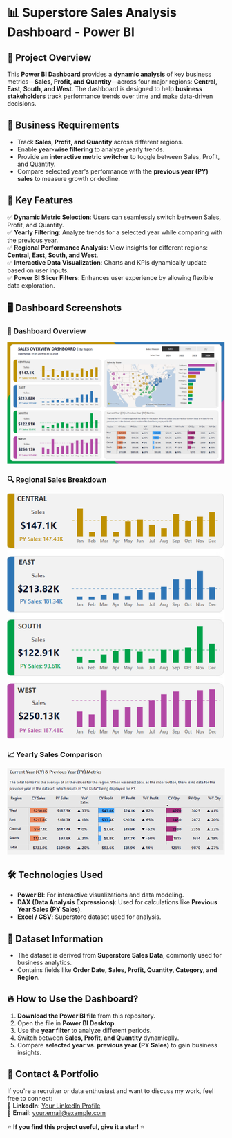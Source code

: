 # 📊 Superstore Sales Analysis Dashboard - Power BI

## 📝 Project Overview
This **Power BI Dashboard** provides a **dynamic analysis** of key business metrics—**Sales, Profit, and Quantity**—across four major regions: **Central, East, South, and West**. The dashboard is designed to help **business stakeholders** track performance trends over time and make data-driven decisions.

## 🎯 Business Requirements
- Track **Sales, Profit, and Quantity** across different regions.
- Enable **year-wise filtering** to analyze yearly trends.
- Provide an **interactive metric switcher** to toggle between Sales, Profit, and Quantity.
- Compare selected year's performance with the **previous year (PY) sales** to measure growth or decline.

## 🚀 Key Features
✅ **Dynamic Metric Selection**: Users can seamlessly switch between Sales, Profit, and Quantity.  
✅ **Yearly Filtering**: Analyze trends for a selected year while comparing with the previous year.  
✅ **Regional Performance Analysis**: View insights for different regions: **Central, East, South, and West**.  
✅ **Interactive Data Visualization**: Charts and KPIs dynamically update based on user inputs.  
✅ **Power BI Slicer Filters**: Enhances user experience by allowing flexible data exploration.  

## 🖥️ Dashboard Screenshots
### 📌 Dashboard Overview
![Dashboard Preview](https://github.com/muralikrishna-v/Superstore-Sales-Analysis-Dashboard_powerBI/blob/main/Screenshot%202025-02-11%20072536.png)

### 🔍 Regional Sales Breakdown
![Regional Analysis](https://github.com/muralikrishna-v/Superstore-Sales-Analysis-Dashboard_powerBI/blob/main/Screenshot%202025-02-11%20074647.png)

### 📈 Yearly Sales Comparison
![Yearly Sales Comparison](https://github.com/muralikrishna-v/Superstore-Sales-Analysis-Dashboard_powerBI/blob/main/Screenshot%202025-02-11%20074707.png)

## 🛠️ Technologies Used
- **Power BI**: For interactive visualizations and data modeling.
- **DAX (Data Analysis Expressions)**: Used for calculations like **Previous Year Sales (PY Sales)**.
- **Excel / CSV**: Superstore dataset used for analysis.

## 📂 Dataset Information
- The dataset is derived from **Superstore Sales Data**, commonly used for business analytics.
- Contains fields like **Order Date, Sales, Profit, Quantity, Category, and Region**.

## 🔥 How to Use the Dashboard?
1. **Download the Power BI file** from this repository.
2. Open the file in **Power BI Desktop**.
3. Use the **year filter** to analyze different periods.
4. Switch between **Sales, Profit, and Quantity** dynamically.
5. Compare **selected year vs. previous year (PY Sales)** to gain business insights.

## 📩 Contact & Portfolio
If you're a recruiter or data enthusiast and want to discuss my work, feel free to connect:  
🔗 **LinkedIn**: [Your LinkedIn Profile](https://linkedin.com/in/yourprofile)  
📧 **Email**: your.email@example.com  

⭐ **If you find this project useful, give it a star!** ⭐
